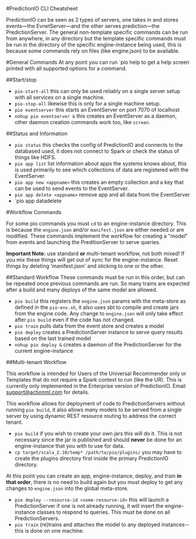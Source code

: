 #PredictionIO CLI Cheatsheet

PredictionIO can be seen as 2 types of servers, one takes in and stores events&mdash;the EvnetServer&mdash;and the other serves prediction&mdash;the PredictionServer. The general non-template specific commands can be run from anywhere, in any directory but the template specific commands must be run in the directory of the specific engine-instance being used, this is because some commands rely on files (like engine.json) to be available.

#General Commands
At any point you can run `pio help <some-command> to get a help screen printed with all supported options for a command.

##Start/stop

 - `pio-start-all` this can only be used reliably on a single server setup with all services on a single machine.
 - `pio-stop-all` likewise this is only for a single machine setup.
 - `pio eventserver` this starts an EventServer on port 7070 of localhost
 - `nohup pio eventserver &` this creates an EventServer as a daemon, other daemon creation commands work too, like `screen`.
 
##Status and Information

 - `pio status` this checks the config of PredictionIO and connects to the databased used, it does not connect to Spark or check the status of things like HDFS.
 - `pio app list` list information about apps the systems knows about, this is used primarily to see which collections of data are registered with the EventServer.
 - `pio app new <appname>` this creates an empty collection and a key that can be used to send events to the EventServer.
 - `pio app delete <appname>` remove app and all data from the EventServer
 - `pio app datadelete <appname>

#Workflow Commands

For some pio commands you must `cd` to an engine-instance directory. This is because the `engine.json` and/or `manifest.json` are either needed or are modified. These commands implement the workflow for creating a "model" from events and launching the PreditionServer to serve queries.

**Important Note:** use standard **or** multi-tenant workflow, not both mixed! If you mix these things will get out of sync for the engine-instance. Reset things by deleting 'manifest.json' and sticking to one or the other. 

##Standard Workflow
These commands must be run in this order, but can be repeated once previous commands are run. So many trains are expected after a build and many deploys of the same model are allowed.

 - `pio build` this registers the `engine.json` params with the meta-store as defined in the `pio-env.sh`, it also uses sbt to compile and create jars from the engine code. Any change to `engine.json` will only take effect after `pio build` even if the code has not changed.
 - `pio train` pulls data from the event store and creates a model
 - `pio deploy` creates a PredictionServer instance to serve query results based on the last trained model
 - `nohup pio deploy &` creates a daemon of the PredictionServer for the current engine-instance
 
##Multi-tenant Workflow

This workflow is intended for Users of the Universal Recommender only or Templates that do not require a Spark context to run (like the UR). This is currently only implemented in the Enterprise version of PredictionIO. Email support@actionml.com for details.

This workflow allows for deployment of code to PredictionServers without running `pio build`, it also allows many models to be served from a single server by using dynamic REST resource routing to address the correct tenant.

 - `pio build` if you wish to create your own jars this will do it. This is not necessary since the jar is published and should **never** be done for an engine-instance that you with to use for data.
 - `cp target/scala_2.10/temp* /path/to/pio/plugins/` you may have to create the plugins directory first inside the primary PredictionIO directory.

At this point you can create an app, engine-instance, deploy, and train **in that order**, there is no need to build again but you must deploy to get any changes to `engine.json` into the global meta-store.

 - `pio deploy --resource-id <some-resource-id>` this will launch a PredictionServer if one is not already running, it will insert the engine-instance classes to respond to queries. This must be done on all PredictionServers.
 - `pio train` (re)trains and attaches the model to any deployed instances--this is done on one machine.
 

 

 